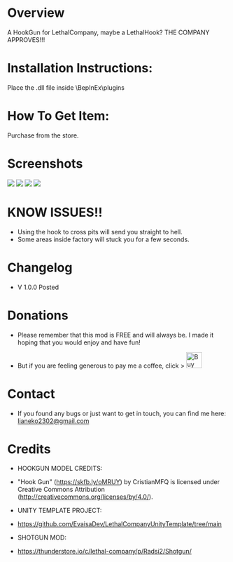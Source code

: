 # Overview
A HookGun for LethalCompany, maybe a LethalHook?
THE COMPANY APPROVES!!!

# Installation Instructions:
Place the .dll file inside \BepInEx\plugins

# How To Get Item:
Purchase from the store.

# Screenshots
![](https://i.imgur.com/TIhtI9F.png)
![](https://i.imgur.com/aLx6Rst.png)
![](https://i.imgur.com/nLsEYW4.png)
![](https://i.imgur.com/qkfCjQ0.png)

# KNOW ISSUES!!
- Using the hook to cross pits will send you straight to hell.
- Some areas inside factory will stuck you for a few seconds.

# Changelog
- V 1.0.0 Posted

# Donations
- Please remember that this mod is FREE and will always be. I made it hoping that you would enjoy and have fun!

- But if you are feeling generous to pay me a coffee, click >  <a href='https://ko-fi.com/M4M1LVGAO' target='_blank'><img height='36' style='border:0px;height:36px;' src='https://storage.ko-fi.com/cdn/kofi1.png?v=3' border='0' alt='Buy Me a Coffee at ko-fi.com' /></a>

# Contact
- If you found any bugs or just want to get in touch, you can find me here: lianeko2302@gmail.com

# Credits
- HOOKGUN MODEL CREDITS:
- "Hook Gun" (https://skfb.ly/oMRUY) by CristianMFQ is licensed under Creative Commons Attribution (http://creativecommons.org/licenses/by/4.0/).

- UNITY TEMPLATE PROJECT:
- https://github.com/EvaisaDev/LethalCompanyUnityTemplate/tree/main

- SHOTGUN MOD:
- https://thunderstore.io/c/lethal-company/p/Radsi2/Shotgun/